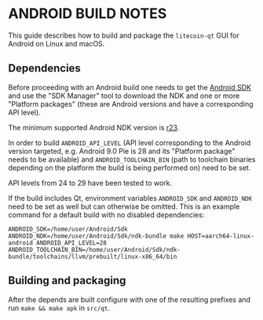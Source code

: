 ANDROID BUILD NOTES
======================

This guide describes how to build and package the `litecoin-qt` GUI for Android on Linux and macOS.


## Dependencies

Before proceeding with an Android build one needs to get the [Android SDK](https://developer.android.com/studio) and use the "SDK Manager" tool to download the NDK and one or more "Platform packages" (these are Android versions and have a corresponding API level).

The minimum supported Android NDK version is [r23](https://github.com/android/ndk/wiki/Changelog-r23).

In order to build `ANDROID_API_LEVEL` (API level corresponding to the Android version targeted, e.g. Android 9.0 Pie is 28 and its "Platform package" needs to be available) and `ANDROID_TOOLCHAIN_BIN` (path to toolchain binaries depending on the platform the build is being performed on) need to be set.

API levels from 24 to 29 have been tested to work.

If the build includes Qt, environment variables `ANDROID_SDK` and `ANDROID_NDK` need to be set as well but can otherwise be omitted.
This is an example command for a default build with no disabled dependencies:

    ANDROID_SDK=/home/user/Android/Sdk ANDROID_NDK=/home/user/Android/Sdk/ndk-bundle make HOST=aarch64-linux-android ANDROID_API_LEVEL=28 ANDROID_TOOLCHAIN_BIN=/home/user/Android/Sdk/ndk-bundle/toolchains/llvm/prebuilt/linux-x86_64/bin


## Building and packaging

After the depends are built configure with one of the resulting prefixes and run `make && make apk` in `src/qt`.